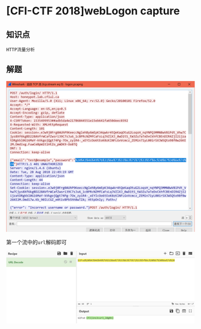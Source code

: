 # [CFI-CTF 2018]webLogon capture

## 知识点

`HTTP流量分析`

## 解题

![](./img/73-6.png)

第一个流中的`url`解码即可

![](./img/74-2.png)